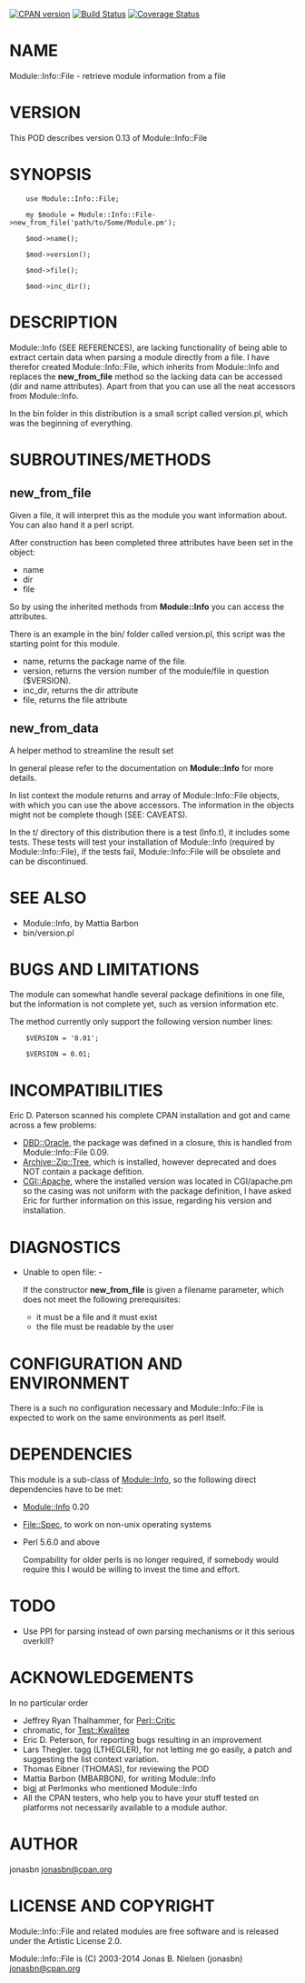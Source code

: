 [![CPAN version](https://badge.fury.io/pl/Module-Info-File.svg)](http://badge.fury.io/pl/Module-Info-File)
[![Build Status](https://travis-ci.org/jonasbn/Module-Info-File.svg?branch=master)](https://travis-ci.org/jonasbn/Module-Info-File)
[![Coverage Status](https://coveralls.io/repos/jonasbn/Module-Info-File/badge.png)](https://coveralls.io/r/jonasbn/Module-Info-File)

# NAME

Module::Info::File - retrieve module information from a file

# VERSION

This POD describes version 0.13 of Module::Info::File

# SYNOPSIS

        use Module::Info::File;

        my $module = Module::Info::File->new_from_file('path/to/Some/Module.pm');

        $mod->name();

        $mod->version();

        $mod->file();

        $mod->inc_dir();

# DESCRIPTION

Module::Info (SEE REFERENCES), are lacking functionality of being able
to extract certain data when parsing a module directly from a file. I
have therefor created Module::Info::File, which inherits from
Module::Info and replaces the __new\_from\_file__ method so the lacking
data can be accessed (dir and name attributes). Apart from that you can
use all the neat accessors from Module::Info.

In the bin folder in this distribution is a small script called
version.pl, which was the beginning of everything.

# SUBROUTINES/METHODS

## new\_from\_file

Given a file, it will interpret this as the module you want information
about. You can also hand it a perl script.

After construction has been completed three attributes have been set in
the object:

- name
- dir
- file

So by using the inherited methods from __Module::Info__ you can access
the attributes.

There is an example in the bin/ folder called version.pl, this script
was the starting point for this module.

- name, returns the package name of the file.
- version, returns the version number of the module/file in question
($VERSION).
- inc\_dir, returns the dir attribute
- file, returns the file attribute

## new\_from\_data

A helper method to streamline the result set

In general please refer to the documentation on __Module::Info__ for more
details.

In list context the module returns and array of Module::Info::File objects, with
which you can use the above accessors. The information in the objects might not
be complete though (SEE: CAVEATS).

In the t/ directory of this distribution there is a test (Info.t), it
includes some tests. These tests will test your installation of
Module::Info (required by Module::Info::File), if the tests fail,
Module::Info::File will be obsolete and can be discontinued.

# SEE ALSO

- Module::Info, by Mattia Barbon
- bin/version.pl

# BUGS AND LIMITATIONS

The module can somewhat handle several package definitions in one file, but
the information is not complete yet, such as version information etc.

The method currently only support the following version number lines:

        $VERSION = '0.01';

        $VERSION = 0.01;

# INCOMPATIBILITIES

Eric D. Paterson scanned his complete CPAN installation and got and came across
a few problems:

- [DBD::Oracle](https://metacpan.org/pod/DBD::Oracle), the package was defined in a closure, this is handled from
Module::Info::File 0.09.
- [Archive::Zip::Tree](https://metacpan.org/pod/Archive::Zip::Tree), which is installed, however deprecated and does NOT
contain a package defition.
- [CGI::Apache](https://metacpan.org/pod/CGI::Apache), where the installed version was located in CGI/apache.pm
so the casing was not uniform with the package definition, I have asked Eric
for further information on this issue, regarding his version and installation.

# DIAGNOSTICS

- Unable to open file: <filename> - <operating system error>

    If the constructor __new\_from\_file__ is given a filename parameter, which does
    not meet the following prerequisites:

    - it must be a file and it must exist
    - the file must be readable by the user

# CONFIGURATION AND ENVIRONMENT

There is a such no configuration necessary and Module::Info::File is expected
to work on the same environments as perl itself.

# DEPENDENCIES

This module is a sub-class of [Module::Info](https://metacpan.org/pod/Module::Info), so the following direct
dependencies have to be met:

- [Module::Info](https://metacpan.org/pod/Module::Info) 0.20
- [File::Spec](https://metacpan.org/pod/File::Spec), to work on non-unix operating systems
- Perl 5.6.0 and above

    Compability for older perls is no longer required, if somebody would
    require this I would be willing to invest the time and effort.

# TODO

- Use PPI for parsing instead of own parsing mechanisms or it this serious
overkill?

# ACKNOWLEDGEMENTS

In no particular order

- Jeffrey Ryan Thalhammer, for [Perl::Critic](https://metacpan.org/pod/Perl::Critic)
- chromatic, for [Test::Kwalitee](https://metacpan.org/pod/Test::Kwalitee)
- Eric D. Peterson, for reporting bugs resulting in an improvement
- Lars Thegler. tagg (LTHEGLER), for not letting me go easily, a patch and
suggesting the list context variation.
- Thomas Eibner (THOMAS), for reviewing the POD
- Mattia Barbon (MBARBON), for writing Module::Info
- bigj at Perlmonks who mentioned Module::Info
- All the CPAN testers, who help you to have your stuff tested on platforms not
necessarily available to a module author.

# AUTHOR

jonasbn <jonasbn@cpan.org>

# LICENSE AND COPYRIGHT

Module::Info::File and related modules are free software and is
released under the Artistic License 2.0.

Module::Info::File is (C) 2003-2014 Jonas B. Nielsen (jonasbn)
<jonasbn@cpan.org>
